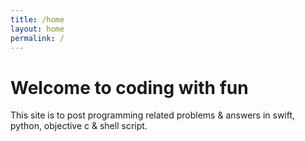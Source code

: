 ```yaml
---
title: /home
layout: home
permalink: /
---
```


# Welcome to coding with fun

[logo]: https://github.com/adam-p/markdown-here/raw/master/src/common/images/icon48.png "Boudhayan"

This site is to post programming related problems & answers in swift, python, objective c & shell script.
